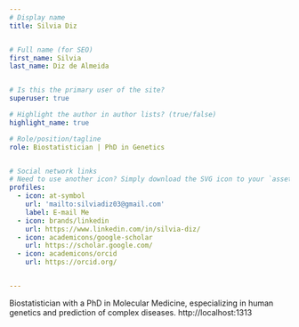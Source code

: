 ```yaml
---
# Display name
title: Silvia Diz


# Full name (for SEO)
first_name: Silvia
last_name: Diz de Almeida 


# Is this the primary user of the site?
superuser: true

# Highlight the author in author lists? (true/false)
highlight_name: true

# Role/position/tagline
role: Biostatistician | PhD in Genetics


# Social network links
# Need to use another icon? Simply download the SVG icon to your `assets/media/icons/` folder.
profiles:
  - icon: at-symbol
    url: 'mailto:silviadiz03@gmail.com'
    label: E-mail Me
  - icon: brands/linkedin
    url: https://www.linkedin.com/in/silvia-diz/
  - icon: academicons/google-scholar
    url: https://scholar.google.com/
  - icon: academicons/orcid
    url: https://orcid.org/


---
```


Biostatistician with a PhD in Molecular Medicine, especializing in human genetics and prediction of complex diseases. http://localhost:1313